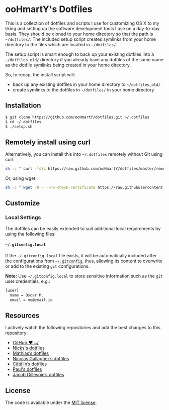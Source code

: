 # ooHmartY's Dotfiles

This is a collection of dotfiles and scripts I use for customizing OS X to my liking and setting up the software development tools I use on a day-to-day basis. They should be cloned to your home directory so that the path is `~/dotfiles/`.  The included setup script creates symlinks from your home directory to the files which are located in `~/dotfiles/`.

The setup script is smart enough to back up your existing dotfiles into a `~/dotfiles_old/` directory if you already have any dotfiles of the same name as the dotfile symlinks being created in your home directory.

So, to recap, the install script will:

- back up any existing dotfiles in your home directory to `~/dotfiles_old/`
- create symlinks to the dotfiles in `~/dotfiles/` in your home directory

## Installation

```sh
$ git clone https://github.com/ooHmartY/dotfiles.git ~/.dotfiles
$ cd ~/.dotfiles
$ ./setup.sh
```

## Remotely install using curl

Alternatively, you can install this into `~/.dotfiles` remotely without Git using curl:

```sh
sh -c "`curl -fsSL https://raw.github.com/ooHmartY/dotfiles/master/remote-setup.sh`"
```

Or, using wget:

```sh
sh -c "`wget -O - --no-check-certificate https://raw.githubusercontent.com/ooHmartY/dotfiles/master/remote-setup.sh`"
```

## Customize

### Local Settings

The dotfiles can be easily extended to suit additional local
requirements by using the following files:

#### `~/.gitconfig.local`

If the `~/.gitconfig.local` file exists, it will be automatically
included after the configurations from [`~/.gitconfig`](git/gitconfig), thus, allowing
its content to overwrite or add to the existing `git` configurations.

**Note:** Use `~/.gitconfig.local` to store sensitive information such
as the `git` user credentials, e.g.:

```sh
[user]
  name = Oscar M.
  email = me@email.io
```

## Resources

I actively watch the following repositories and add the best changes to this repository:

- [GitHub ❤ ~/](http://dotfiles.github.com/)
- [Nicks's dotfiles](https://github.com/nicksp/dotfiles)
- [Mathias’s dotfiles](https://github.com/mathiasbynens/dotfiles)
- [Nicolas Gallagher’s dotfiles](https://github.com/necolas/dotfiles)
- [Cătălin’s dotfiles](https://github.com/alrra/dotfiles)
- [Paul's dotfiles](https://github.com/paulirish/dotfiles)
- [Jacob Gillespie’s dotfiles](https://github.com/jacobwg/dotfiles)

## License

The code is available under the [MIT license](LICENSE).
